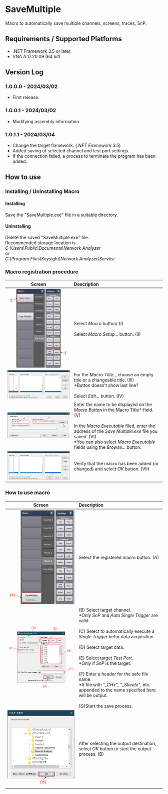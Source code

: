 # SaveMultiple
Macro to automatically save multiple channels, screens, traces, SnP.
## Requirements / Supported Platforms
* .NET Framework 3.5 or later.
* VNA A.17.20.09 (64 bit)

## Version Log
### 1.0.0.0 - 2024/03/02
* First release.
### 1.0.0.1 - 2024/03/02
* Modifying assembly information
### 1.0.1.1 - 2024/03/04
* Change the target flamework. (*.NET Framework 3.5*)
* Added saving of selected channel and test port settings.
* If the connection failed, a process to terminate the program has been added.

## How to use
### Installing / Uninstalling Macro
#### Installing
Save the "SaveMultiple.exe" file in a suitable directory.

#### Uninstalling
Delete the saved "SaveMultiple.exe" file.  
Recommended storage location is  
*C:\Users\Public\Documents\Network Analyzer*  
or  
*C:\Program Files\Keysight\Network Analyzer\Service*
### Macro registration procedure
Screen|Description
---|:--
<img src="https://github.com/mw-eng/SaveMultiple/blob/master/assets/MacroRegistration_1.png?raw=true" width="250px">|Select *Macro* button/ (I)<br><br>Select *Macro Setup...* button. (II)
<img src="https://github.com/mw-eng/SaveMultiple/blob/master/assets/MacroRegistration_2.png?raw=true" width="450px">|For the *Macro Title:* , choose an empty title or a changeable title. (III)<br>\*Button doesn't show last line?<br><br>Select *Edit...* button. (IV)
<img src="https://github.com/mw-eng/SaveMultiple/blob/master/assets/MacroRegistration_3.png?raw=true" width="450px">|Enter the name to be displayed on the *Macro Button* in the Macro Title* field. (V)<br><br>In the *Macro Executable* filed, enter the address of the *Save Multiple.exe* file you saved. (VI)<br>\*You can also select *Macro Executable* fields using the *Browse...* button.
<img src="https://github.com/mw-eng/SaveMultiple/blob/master/assets/MacroRegistration_4.png?raw=true" width="450px">|Verify that the macro has been added (or changed) and select *OK* button. (VII)

### How to use macro
Screen|Description
---|:--
<img src="https://github.com/mw-eng/SaveMultiple/blob/master/assets/MacroUse_1.png?raw=true" width="250px">|Select the registered macro button. (A)
![MacroUse_2](https://github.com/mw-eng/SaveMultiple/blob/master/assets/MacroUse_2.png?raw=true)|(B) Select target channel.<br>\*Only *SnP* and *Auto Single Trigger* are valid.<br><br>(C) Select to automatically execute a *Single Trigger* befor data acquisition.<br><br>(D) Select target data.<br><br>(E) Select target *Test Port*.<br>\*Only if *SnP* is the target.<br><br>(F) Enter a header for the safe file name.<br>\*A file with *"\_CHx", "\_Sheetx"*, etc. appended to the name specified here will be output.<br><br>(G)Start the save process.
![MacroUse_3](https://github.com/mw-eng/SaveMultiple/blob/master/assets/MacroUse_3.png?raw=true)|After selecting the output destination, select *OK* button to start the output process. (B)
